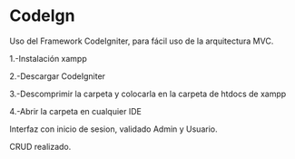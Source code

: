 # CodeIgn
Uso del Framework CodeIgniter, para fácil uso de la arquitectura MVC.

1.-Instalación xampp

2.-Descargar CodeIgniter

3.-Descomprimir la carpeta y colocarla en la carpeta de htdocs de xampp

4.-Abrir la carpeta en cualquier IDE

Interfaz con inicio de sesion, validado Admin y Usuario.

CRUD realizado.
